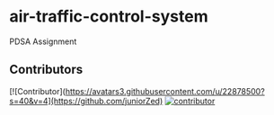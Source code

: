 # air-traffic-control-system
PDSA Assignment

## Contributors

[![Contributor](https://avatars3.githubusercontent.com/u/22878500?s=40&v=4](https://github.com/juniorZed)
[![contributor](https://avatars1.githubusercontent.com/u/30007068?s=40&v=4)](https://github.com/tmjayalath)
